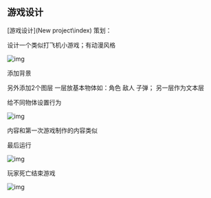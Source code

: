 ##  游戏设计

[游戏设计](New project\index)
策划：

设计一个类似打飞机小游戏；有动漫风格



![img](https://wx4.sinaimg.cn/mw690/be77a521gy1fx4gg8806wj21hc0t4h1t.jpg)

添加背景 

另外添加2个图层 一层放基本物体如：角色 敌人 子弹； 另一层作为文本层

给不同物体设置行为

![img](https://wx3.sinaimg.cn/mw690/be77a521gy1fx4gglet97j21hc0t4tck.jpg)

内容和第一次游戏制作的内容类似

最后运行

![img](http://wx3.sinaimg.cn/large/be77a521gy1fx4gglmvjeg20q70q57wl.gif)

玩家死亡结束游戏



![img](http://wx2.sinaimg.cn/large/be77a521gy1fx4ggldqqkg20q70q5hdu.gif)

